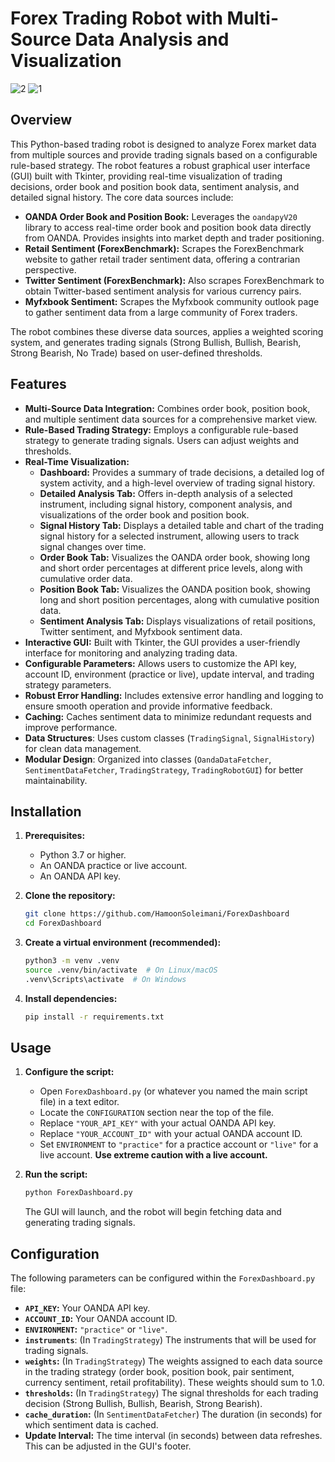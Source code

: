 # Forex Trading Robot with Multi-Source Data Analysis and Visualization
![2](https://github.com/user-attachments/assets/38216972-1f9f-4c3b-9eb8-b8f262e5f724)
![1](https://github.com/user-attachments/assets/7fea95dc-7d65-4b96-9727-62b9723ac803)


## Overview

This Python-based trading robot is designed to analyze Forex market data from multiple sources and provide trading signals based on a configurable rule-based strategy. The robot features a robust graphical user interface (GUI) built with Tkinter, providing real-time visualization of trading decisions, order book and position book data, sentiment analysis, and detailed signal history. The core data sources include:

*   **OANDA Order Book and Position Book:**  Leverages the `oandapyV20` library to access real-time order book and position book data directly from OANDA.  Provides insights into market depth and trader positioning.
*   **Retail Sentiment (ForexBenchmark):** Scrapes the ForexBenchmark website to gather retail trader sentiment data, offering a contrarian perspective.
*   **Twitter Sentiment (ForexBenchmark):**  Also scrapes ForexBenchmark to obtain Twitter-based sentiment analysis for various currency pairs.
*   **Myfxbook Sentiment:** Scrapes the Myfxbook community outlook page to gather sentiment data from a large community of Forex traders.

The robot combines these diverse data sources, applies a weighted scoring system, and generates trading signals (Strong Bullish, Bullish, Bearish, Strong Bearish, No Trade) based on user-defined thresholds.

## Features

*   **Multi-Source Data Integration:**  Combines order book, position book, and multiple sentiment data sources for a comprehensive market view.
*   **Rule-Based Trading Strategy:**  Employs a configurable rule-based strategy to generate trading signals.  Users can adjust weights and thresholds.
*   **Real-Time Visualization:**
    *   **Dashboard:**  Provides a summary of trade decisions, a detailed log of system activity, and a high-level overview of trading signal history.
    *   **Detailed Analysis Tab:**  Offers in-depth analysis of a selected instrument, including signal history, component analysis, and visualizations of the order book and position book.
    *   **Signal History Tab:**  Displays a detailed table and chart of the trading signal history for a selected instrument, allowing users to track signal changes over time.
    *   **Order Book Tab:**  Visualizes the OANDA order book, showing long and short order percentages at different price levels, along with cumulative order data.
    *   **Position Book Tab:**  Visualizes the OANDA position book, showing long and short position percentages, along with cumulative position data.
    *   **Sentiment Analysis Tab:**  Displays visualizations of retail positions, Twitter sentiment, and Myfxbook sentiment data.
*   **Interactive GUI:**  Built with Tkinter, the GUI provides a user-friendly interface for monitoring and analyzing trading data.
*   **Configurable Parameters:**  Allows users to customize the API key, account ID, environment (practice or live), update interval, and trading strategy parameters.
*   **Robust Error Handling:** Includes extensive error handling and logging to ensure smooth operation and provide informative feedback.
*   **Caching:** Caches sentiment data to minimize redundant requests and improve performance.
*   **Data Structures**: Uses custom classes (`TradingSignal`, `SignalHistory`) for clean data management.
*   **Modular Design**: Organized into classes (`OandaDataFetcher`, `SentimentDataFetcher`, `TradingStrategy`, `TradingRobotGUI`) for better maintainability.

## Installation

1.  **Prerequisites:**
    *   Python 3.7 or higher.
    *   An OANDA practice or live account.
    *   An OANDA API key.

2.  **Clone the repository:**

    ```bash
    git clone https://github.com/HamoonSoleimani/ForexDashboard
    cd ForexDashboard
    ```

3.  **Create a virtual environment (recommended):**

    ```bash
    python3 -m venv .venv
    source .venv/bin/activate  # On Linux/macOS
    .venv\Scripts\activate  # On Windows
    ```

4.  **Install dependencies:**

    ```bash
    pip install -r requirements.txt
    ```

## Usage

1.  **Configure the script:**
    *   Open `ForexDashboard.py` (or whatever you named the main script file) in a text editor.
    *   Locate the `CONFIGURATION` section near the top of the file.
    *   Replace `"YOUR_API_KEY"` with your actual OANDA API key.
    *   Replace `"YOUR_ACCOUNT_ID"` with your actual OANDA account ID.
    *   Set `ENVIRONMENT` to `"practice"` for a practice account or `"live"` for a live account.  **Use extreme caution with a live account.**

2.  **Run the script:**

    ```bash
    python ForexDashboard.py
    ```

    The GUI will launch, and the robot will begin fetching data and generating trading signals.

## Configuration

The following parameters can be configured within the `ForexDashboard.py` file:

*   **`API_KEY`:** Your OANDA API key.
*   **`ACCOUNT_ID`:** Your OANDA account ID.
*   **`ENVIRONMENT`:**  `"practice"` or `"live"`.
*    **`instruments`**: (In `TradingStrategy`) The instruments that will be used for trading signals.
*   **`weights`:** (In `TradingStrategy`)  The weights assigned to each data source in the trading strategy (order book, position book, pair sentiment, currency sentiment, retail profitability).  These weights should sum to 1.0.
*   **`thresholds`:** (In `TradingStrategy`)  The signal thresholds for each trading decision (Strong Bullish, Bullish, Bearish, Strong Bearish).
*   **`cache_duration`:** (In `SentimentDataFetcher`) The duration (in seconds) for which sentiment data is cached.
*   **Update Interval:**  The time interval (in seconds) between data refreshes.  This can be adjusted in the GUI's footer.

